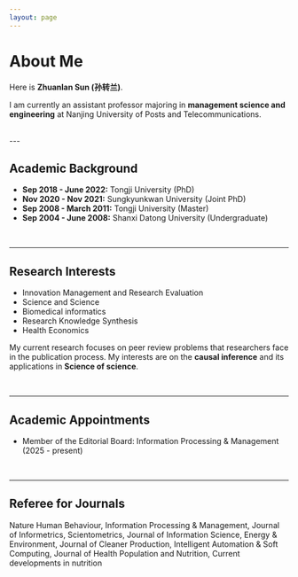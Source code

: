 ```yaml
---
layout: page
---
```



# About Me


Here is **Zhuanlan Sun (孙转兰)**.

I am currently an assistant professor majoring in **management science and engineering** at Nanjing University of Posts and Telecommunications.

<br>
---

## Academic Background

- **Sep 2018 - June 2022:** Tongji University (PhD)
- **Nov 2020 - Nov 2021:** Sungkyunkwan University (Joint PhD)
- **Sep 2008 - March 2011:** Tongji University (Master)
- **Sep 2004 - June 2008:** Shanxi Datong University (Undergraduate)

<br>

---

## Research Interests

- Innovation Management and Research Evaluation
- Science and Science
- Biomedical informatics
- Research Knowledge Synthesis
- Health Economics

My current research focuses on peer review problems that researchers face in the publication process. My interests are on the **causal inference** and its applications in **Science of science**. 

<br>

---

## Academic Appointments

- Member of the Editorial Board: Information Processing & Management (2025 - present)

<br>

---

## Referee for Journals

Nature Human Behaviour, Information Processing & Management, Journal of Informetrics, Scientometrics, Journal of Information Science, Energy & Environment, Journal of Cleaner Production, Intelligent Automation & Soft Computing, Journal of Health Population and Nutrition, Current developments in nutrition

